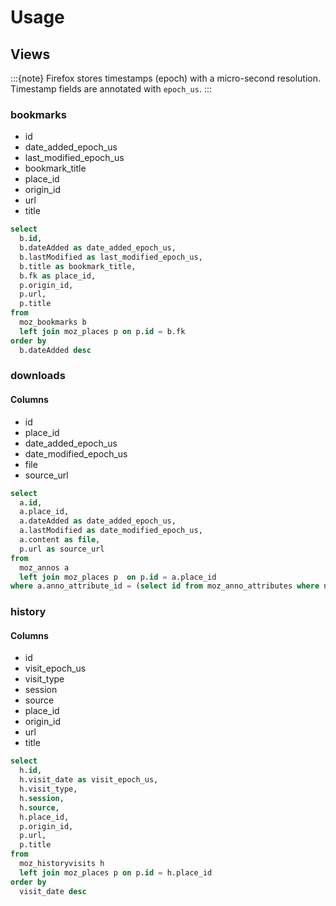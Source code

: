 # Usage

## Views

:::{note}
Firefox stores timestamps (epoch) with a micro-second resolution. Timestamp
fields are annotated with `epoch_us`.
:::

### bookmarks

- id
- date_added_epoch_us
- last_modified_epoch_us
- bookmark_title
- place_id
- origin_id
- url
- title

```sql
select
  b.id,
  b.dateAdded as date_added_epoch_us,
  b.lastModified as last_modified_epoch_us,
  b.title as bookmark_title,
  b.fk as place_id,
  p.origin_id,
  p.url,
  p.title
from
  moz_bookmarks b
  left join moz_places p on p.id = b.fk
order by
  b.dateAdded desc
```

### downloads

#### Columns

- id
- place_id
- date_added_epoch_us
- date_modified_epoch_us
- file
- source_url

```sql
select
  a.id,
  a.place_id,
  a.dateAdded as date_added_epoch_us,
  a.lastModified as date_modified_epoch_us,
  a.content as file,
  p.url as source_url
from
  moz_annos a
  left join moz_places p  on p.id = a.place_id
where a.anno_attribute_id = (select id from moz_anno_attributes where name == 'downloads/destinationFileURI')
```

### history

#### Columns

- id
- visit_epoch_us
- visit_type
- session
- source
- place_id
- origin_id
- url
- title

```sql
select
  h.id,
  h.visit_date as visit_epoch_us,
  h.visit_type,
  h.session,
  h.source,
  h.place_id,
  p.origin_id,
  p.url,
  p.title
from
  moz_historyvisits h
  left join moz_places p on p.id = h.place_id
order by
  visit_date desc
```
